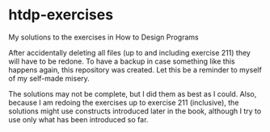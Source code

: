 # htdp-exercises
My solutions to the exercises in How to Design Programs

After accidentally deleting all files (up to and including exercise 211) they will have to be redone. 
To have a backup in case something like this happens again, this repository was created.
Let this be a reminder to myself of my self-made misery.

The solutions may not be complete, but I did them as best as I could. Also,
because I am redoing the exercises up to exercise 211 (inclusive), the solutions
might use constructs introduced later in the book, although I try to use only
what has been introduced so far.
